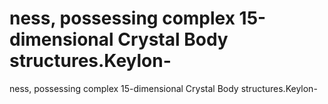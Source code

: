 # ness, possessing complex 15-dimensional Crystal Body structures.Keylon-

ness, possessing complex 15-dimensional Crystal Body structures.Keylon-